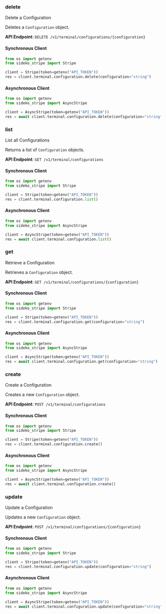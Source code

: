 
### delete <a name="delete"></a>
Delete a Configuration

<p>Deletes a <code>Configuration</code> object.</p>

**API Endpoint**: `DELETE /v1/terminal/configurations/{configuration}`

#### Synchronous Client

```python
from os import getenv
from sideko_stripe import Stripe

client = Stripe(token=getenv("API_TOKEN"))
res = client.terminal.configuration.delete(configuration="string")
```

#### Asynchronous Client

```python
from os import getenv
from sideko_stripe import AsyncStripe

client = AsyncStripe(token=getenv("API_TOKEN"))
res = await client.terminal.configuration.delete(configuration="string")
```

### list <a name="list"></a>
List all Configurations

<p>Returns a list of <code>Configuration</code> objects.</p>

**API Endpoint**: `GET /v1/terminal/configurations`

#### Synchronous Client

```python
from os import getenv
from sideko_stripe import Stripe

client = Stripe(token=getenv("API_TOKEN"))
res = client.terminal.configuration.list()
```

#### Asynchronous Client

```python
from os import getenv
from sideko_stripe import AsyncStripe

client = AsyncStripe(token=getenv("API_TOKEN"))
res = await client.terminal.configuration.list()
```

### get <a name="get"></a>
Retrieve a Configuration

<p>Retrieves a <code>Configuration</code> object.</p>

**API Endpoint**: `GET /v1/terminal/configurations/{configuration}`

#### Synchronous Client

```python
from os import getenv
from sideko_stripe import Stripe

client = Stripe(token=getenv("API_TOKEN"))
res = client.terminal.configuration.get(configuration="string")
```

#### Asynchronous Client

```python
from os import getenv
from sideko_stripe import AsyncStripe

client = AsyncStripe(token=getenv("API_TOKEN"))
res = await client.terminal.configuration.get(configuration="string")
```

### create <a name="create"></a>
Create a Configuration

<p>Creates a new <code>Configuration</code> object.</p>

**API Endpoint**: `POST /v1/terminal/configurations`

#### Synchronous Client

```python
from os import getenv
from sideko_stripe import Stripe

client = Stripe(token=getenv("API_TOKEN"))
res = client.terminal.configuration.create()
```

#### Asynchronous Client

```python
from os import getenv
from sideko_stripe import AsyncStripe

client = AsyncStripe(token=getenv("API_TOKEN"))
res = await client.terminal.configuration.create()
```

### update <a name="update"></a>
Update a Configuration

<p>Updates a new <code>Configuration</code> object.</p>

**API Endpoint**: `POST /v1/terminal/configurations/{configuration}`

#### Synchronous Client

```python
from os import getenv
from sideko_stripe import Stripe

client = Stripe(token=getenv("API_TOKEN"))
res = client.terminal.configuration.update(configuration="string")
```

#### Asynchronous Client

```python
from os import getenv
from sideko_stripe import AsyncStripe

client = AsyncStripe(token=getenv("API_TOKEN"))
res = await client.terminal.configuration.update(configuration="string")
```
